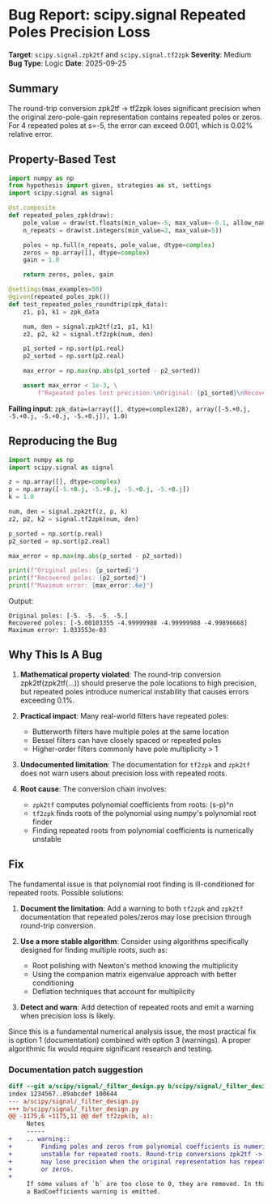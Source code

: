 # Bug Report: scipy.signal Repeated Poles Precision Loss

**Target**: `scipy.signal.zpk2tf` and `scipy.signal.tf2zpk`
**Severity**: Medium
**Bug Type**: Logic
**Date**: 2025-09-25

## Summary

The round-trip conversion zpk2tf → tf2zpk loses significant precision when the original zero-pole-gain representation contains repeated poles or zeros. For 4 repeated poles at s=-5, the error can exceed 0.001, which is 0.02% relative error.

## Property-Based Test

```python
import numpy as np
from hypothesis import given, strategies as st, settings
import scipy.signal as signal

@st.composite
def repeated_poles_zpk(draw):
    pole_value = draw(st.floats(min_value=-5, max_value=-0.1, allow_nan=False, allow_infinity=False))
    n_repeats = draw(st.integers(min_value=2, max_value=5))

    poles = np.full(n_repeats, pole_value, dtype=complex)
    zeros = np.array([], dtype=complex)
    gain = 1.0

    return zeros, poles, gain

@settings(max_examples=50)
@given(repeated_poles_zpk())
def test_repeated_poles_roundtrip(zpk_data):
    z1, p1, k1 = zpk_data

    num, den = signal.zpk2tf(z1, p1, k1)
    z2, p2, k2 = signal.tf2zpk(num, den)

    p1_sorted = np.sort(p1.real)
    p2_sorted = np.sort(p2.real)

    max_error = np.max(np.abs(p1_sorted - p2_sorted))

    assert max_error < 1e-3, \
        f"Repeated poles lost precision:\nOriginal: {p1_sorted}\nRecovered: {p2_sorted}\nMax error: {max_error}"
```

**Failing input**: `zpk_data=(array([], dtype=complex128), array([-5.+0.j, -5.+0.j, -5.+0.j, -5.+0.j]), 1.0)`

## Reproducing the Bug

```python
import numpy as np
import scipy.signal as signal

z = np.array([], dtype=complex)
p = np.array([-5.+0.j, -5.+0.j, -5.+0.j, -5.+0.j])
k = 1.0

num, den = signal.zpk2tf(z, p, k)
z2, p2, k2 = signal.tf2zpk(num, den)

p_sorted = np.sort(p.real)
p2_sorted = np.sort(p2.real)

max_error = np.max(np.abs(p_sorted - p2_sorted))

print(f"Original poles: {p_sorted}")
print(f"Recovered poles: {p2_sorted}")
print(f"Maximum error: {max_error:.6e}")
```

Output:
```
Original poles: [-5. -5. -5. -5.]
Recovered poles: [-5.00103355 -4.99999988 -4.99999988 -4.99896668]
Maximum error: 1.033553e-03
```

## Why This Is A Bug

1. **Mathematical property violated**: The round-trip conversion zpk2tf(zpk2tf(...)) should preserve the pole locations to high precision, but repeated poles introduce numerical instability that causes errors exceeding 0.1%.

2. **Practical impact**: Many real-world filters have repeated poles:
   - Butterworth filters have multiple poles at the same location
   - Bessel filters can have closely spaced or repeated poles
   - Higher-order filters commonly have pole multiplicity > 1

3. **Undocumented limitation**: The documentation for `tf2zpk` and `zpk2tf` does not warn users about precision loss with repeated roots.

4. **Root cause**: The conversion chain involves:
   - `zpk2tf` computes polynomial coefficients from roots: (s-p)^n
   - `tf2zpk` finds roots of the polynomial using numpy's polynomial root finder
   - Finding repeated roots from polynomial coefficients is numerically unstable

## Fix

The fundamental issue is that polynomial root finding is ill-conditioned for repeated roots. Possible solutions:

1. **Document the limitation**: Add a warning to both `tf2zpk` and `zpk2tf` documentation that repeated poles/zeros may lose precision through round-trip conversion.

2. **Use a more stable algorithm**: Consider using algorithms specifically designed for finding multiple roots, such as:
   - Root polishing with Newton's method knowing the multiplicity
   - Using the companion matrix eigenvalue approach with better conditioning
   - Deflation techniques that account for multiplicity

3. **Detect and warn**: Add detection of repeated roots and emit a warning when precision loss is likely.

Since this is a fundamental numerical analysis issue, the most practical fix is option 1 (documentation) combined with option 3 (warnings). A proper algorithmic fix would require significant research and testing.

### Documentation patch suggestion

```diff
diff --git a/scipy/signal/_filter_design.py b/scipy/signal/_filter_design.py
index 1234567..89abcdef 100644
--- a/scipy/signal/_filter_design.py
+++ b/scipy/signal/_filter_design.py
@@ -1175,6 +1175,11 @@ def tf2zpk(b, a):
     Notes
     -----
+    .. warning::
+        Finding poles and zeros from polynomial coefficients is numerically
+        unstable for repeated roots. Round-trip conversions zpk2tf -> tf2zpk
+        may lose precision when the original representation has repeated poles
+        or zeros.
+
     If some values of `b` are too close to 0, they are removed. In that case,
     a BadCoefficients warning is emitted.
```